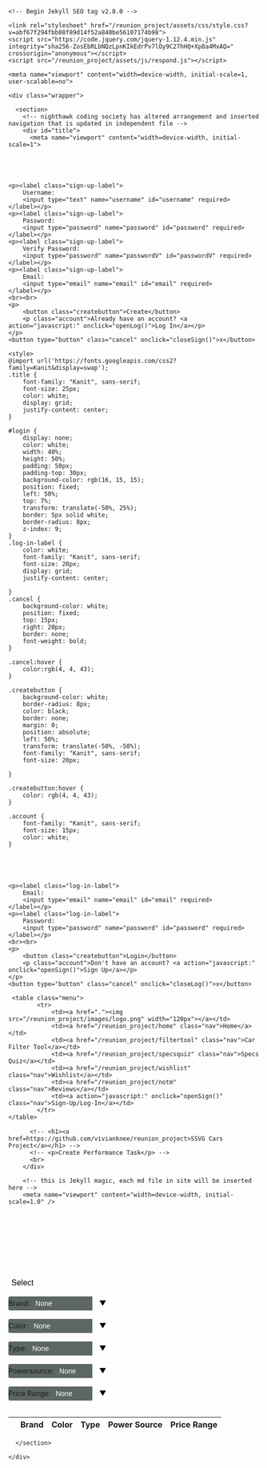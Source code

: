 <html lang="en-US">
  <head>
    <meta charset="utf-8">
    <meta http-equiv="X-UA-Compatible" content="IE=edge">

    <!-- Begin Jekyll SEO tag v2.8.0 -->
<title>SSVG Cars Project | Create Performance Task</title>
<meta name="generator" content="Jekyll v3.9.3" />
<meta property="og:title" content="SSVG Cars Project" />
<meta property="og:locale" content="en_US" />
<meta name="description" content="Create Performance Task" />
<meta property="og:description" content="Create Performance Task" />
<link rel="canonical" href="https://vivianknee.github.io/reunion_project/wishlist.html" />
<meta property="og:url" content="https://vivianknee.github.io/reunion_project/wishlist.html" />
<meta property="og:site_name" content="SSVG Cars Project" />
<meta property="og:type" content="website" />
<meta name="twitter:card" content="summary" />
<meta property="twitter:title" content="SSVG Cars Project" />
<script type="application/ld+json">
{"@context":"https://schema.org","@type":"WebPage","description":"Create Performance Task","headline":"SSVG Cars Project","url":"https://vivianknee.github.io/reunion_project/wishlist.html"}</script>
<!-- End Jekyll SEO tag -->

    <link rel="stylesheet" href="/reunion_project/assets/css/style.css?v=abf67f294fbb08f89d14f52a840be56107174b98">
    <script src="https://code.jquery.com/jquery-1.12.4.min.js" integrity="sha256-ZosEbRLbNQzLpnKIkEdrPv7lOy9C27hHQ+Xp8a4MxAQ=" crossorigin="anonymous"></script>
    <script src="/reunion_project/assets/js/respond.js"></script>
   
    <meta name="viewport" content="width=device-width, initial-scale=1, user-scalable=no">
  
  </head>
  <body>
      
    <div class="wrapper">

      <section>
        <!-- nighthawk coding society has altered arrangement and inserted navigation that is updated in independent file -->
        <div id="title">
          <meta name="viewport" content="width=device-width, initial-scale=1">
<style>
  
    @import url('https://fonts.googleapis.com/css2?family=Kanit&display=swap');
    
    .menu {
        overflow: visible;
        background-color: black;
        border: none;
        position: fixed;
        left: 0; 
        right: 0;
        top: 0;
        width: 100%;
        font-family: "Kanit", sans-serif;
        font-size: 20px;
        z-index: 999;
        padding: 0px;
    }

    .menu:hover {
        color:white;
    }
  
    .nav {
        display: block;
        color: rgb(249, 238, 238);
        text-align: center;
        padding: 40px 16px;
        font-family: "Kanit", sans-serif;
        font-size: 20px;
    }

    .nav:hover {
        background-color: rgb(7, 7, 57);
    }

</style>

  <p class="menu">
    <style>
	@import url('https://fonts.googleapis.com/css2?family=Kanit&display=swap');
    .title {
        font-family: "Kanit", sans-serif;
        font-size: 25px;
        color: white;
        display: grid;
		justify-content: center;
    }

    #signup {
        display: none;
        color: white;
        width: 40%;
        height: 50%;
        padding: 50px;
        padding-top: 30px;
        background-color: rgb(16, 15, 15);
        position: fixed;
        left: 50%;
        top: 7%;
        transform: translate(-50%, 25%);
        border: 5px solid white;
        border-radius: 8px;
        z-index: 9;
    }
    .sign-up-label {
        color: white;
        font-family: "Kanit", sans-serif;
        font-size: 20px;
        display: grid;
		justify-content: center;
        
    }
    .cancel {
        background-color: white;
        position: fixed;
        top: 15px;
        right: 20px;
        border: none;
        font-weight: bold;
    }

    .cancel:hover {
        color:rgb(4, 4, 43);
    }

    .createbutton {
        background-color: white;
        border-radius: 8px;
        color: black;
        border: none;
        margin: 0;
        position: absolute;
        left: 50%;
     	transform: translate(-50%, -50%);
        font-family: "Kanit", sans-serif;
        font-size: 20px;

    }

    .createbutton:hover {
        color: rgb(4, 4, 43);
    }

    .account {
        font-family: "Kanit", sans-serif;
        font-size: 15px;
        color: white;
    }
    
</style>

<body>
<form onsubmit="create_User()" id="signup">
    <h3><label class="title">Sign Up</label></h3>
    
    <p><label class="sign-up-label">
        Username:
        <input type="text" name="username" id="username" required>
    </label></p>
    <p><label class="sign-up-label">
        Password:
        <input type="password" name="password" id="password" required>
    </label></p>
    <p><label class="sign-up-label">
        Verify Password:
        <input type="password" name="passwordV" id="passwordV" required>
    </label></p>
    <p><label class="sign-up-label">
        Email:
        <input type="email" name="email" id="email" required>
    </label></p>
    <br><br>
    <p>
        <button class="createbutton">Create</button>
        <p class="account">Already have an account? <a action="javascript:" onclick="openLog()">Log In</a></p>
    </p>
    <button type="button" class="cancel" onclick="closeSign()">x</button>
</form>
</body>

<script>
    function openSign() {
        document.getElementById("signup").style.display = "block";
    }
    function closeSign() {
        document.getElementById("signup").style.display = "none";
    }
    window.onclick = function (event) {
        let modal = document.getElementById('signupPopup');
        if (event.target == modal) {
    closeSign();
        }
    }
    function create_User(){
        // extract data from inputs
        const username = document.getElementById("username").value;
        const email = document.getElementById("email").value;
        const password = document.getElementById("password").value;
        const requestOptions = {
            method: 'POST',
            headers: {
                'Content-Type': 'application/json',
                'Authorization': 'Bearer my-token',
            },
        };
        //url for Create API
        const url='/api/create/' + username + '/' + email+ '/' + password;
        //Async fetch API call to the database to create a new user
        fetch(url, requestOptions).then(response => {
            // prepare HTML search result container for new output
            const resultContainer = document.getElementById("result");
            // trap error response from Web API
            if (response.status !== 200) {
                const errorMsg = 'Database response error: ' + response.status;
                console.log(errorMsg);
                // Email must be unique, no duplicates allowed
                document.getElementById("pswError").innerHTML =
                    "Email already exists in the table";
                return;
            }
            // response contains valid result
            response.json().then(data => {
                console.log(data);
                //add a table row for the new/created userId
                const tr = document.createElement("tr");
                for (let key in data) {
                    if (key !== 'query') {
                        //create a DOM element for the data(cells) in table rows
                        const td = document.createElement("td");
                        console.log(data[key]);
                        //truncate the displayed password to length 20
                        if (key === 'password'){
                            td.innerHTML = data[key].substring(0,17)+"...";
                        }
                        else{
                            td.innerHTML = data[key];}
                        //add the DOM data element to the row
                        tr.appendChild(td);
                    }
                }
                //append the DOM row to the table
                table.appendChild(tr);
            })
        })
    }
</script>  
    <style>
	@import url('https://fonts.googleapis.com/css2?family=Kanit&display=swap');
    .title {
        font-family: "Kanit", sans-serif;
        font-size: 25px;
        color: white;
        display: grid;
		justify-content: center;
    }

    #login {
        display: none;
        color: white;
        width: 40%;
        height: 50%;
        padding: 50px;
        padding-top: 30px;
        background-color: rgb(16, 15, 15);
        position: fixed;
        left: 50%;
        top: 7%;
        transform: translate(-50%, 25%);
        border: 5px solid white;
        border-radius: 8px;
        z-index: 9;
    }
    .log-in-label {
        color: white;
        font-family: "Kanit", sans-serif;
        font-size: 20px;
        display: grid;
		justify-content: center;
        
    }
    .cancel {
        background-color: white;
        position: fixed;
        top: 15px;
        right: 20px;
        border: none;
        font-weight: bold;
    }

    .cancel:hover {
        color:rgb(4, 4, 43);
    }

    .createbutton {
        background-color: white;
        border-radius: 8px;
        color: black;
        border: none;
        margin: 0;
        position: absolute;
        left: 50%;
     	transform: translate(-50%, -50%);
        font-family: "Kanit", sans-serif;
        font-size: 20px;

    }

    .createbutton:hover {
        color: rgb(4, 4, 43);
    }
    
    .account {
        font-family: "Kanit", sans-serif;
        font-size: 15px;
        color: white;
    }
</style>

<body>
<form onsubmit="create_User()" id="login">
    <h3><label class="title">Login</label></h3>
    
    <p><label class="log-in-label">
        Email:
        <input type="email" name="email" id="email" required>
    </label></p>
    <p><label class="log-in-label">
        Password:
        <input type="password" name="password" id="password" required>
    </label></p>
    <br><br>
    <p>
        <button class="createbutton">Login</button>
        <p class="account">Don't have an account? <a action="javascript:" onclick="openSign()">Sign Up</a></p>
    </p>
    <button type="button" class="cancel" onclick="closeLog()">x</button>
</form>
</body>

<script>
    function openLog() {
        document.getElementById("login").style.display = "block";
    }
    function closeLog() {
        document.getElementById("login").style.display = "none";
    }
    window.onclick = function (event) {
        let modal = document.getElementById('loginPopup');
        if (event.target == modal) {
    closeLog();
        }
    }
    function create_User(){
        // extract data from inputs
        const email = document.getElementById("email").value;
        const password = document.getElementById("password").value;
        const requestOptions = {
            method: 'POST',
            headers: {
                'Content-Type': 'application/json',
                'Authorization': 'Bearer my-token',
            },
        };
        //url for Create API
        const url='/api/create/' + email+ '/' + password;
        //Async fetch API call to the database to create a new user
        fetch(url, requestOptions).then(response => {
            // prepare HTML search result container for new output
            const resultContainer = document.getElementById("result");
            // get error
            if (response.status !== 200) {
                const errorMsg = 'Database response error: ' + response.status;
                console.log(errorMsg);

                document.getElementById("pswError").innerHTML =
                    "Account found, logging you in";
                return;
            }
            // response contains valid result
            response.json().then(data => {
                console.log(data);
                //add a table row for the created user
                const tr = document.createElement("tr");
                for (let key in data) {
                    if (key !== 'query') {
                        //create a DOM element for the data(cells) in table rows
                        const td = document.createElement("td");
                        console.log(data[key]);
                        //truncate the displayed password to length 20
                        if (key === 'password'){
                            td.innerHTML = data[key].substring(0,17)+"...";
                        }
                        else{
                            td.innerHTML = data[key];}
                        //add the DOM data element to the row
                        tr.appendChild(td);
                    }
                }
                //append the DOM row to the table
                table.appendChild(tr);
            })
        })
    }
</script>     
     <table class="menu">
            <tr>
                <td><a href="."><img src="/reunion_project/images/logo.png" width="120px"></a></td> 
                <td><a href="/reunion_project/home" class="nav">Home</a></td>
                <td><a href="/reunion_project/filtertool" class="nav">Car Filter Tool</a></td>
                <td><a href="/reunion_project/specsquiz" class="nav">Specs Quiz</a></td>
                <td><a href="/reunion_project/wishlist" class="nav">Wishlist</a></td>
                <td><a href="/reunion_project/notm" class="nav">Reviews</a></td>
                <td><a action="javascript:" onclick="openSign()" class="nav">Sign-Up/Log-In</a></td>
            </tr>
    </table>
</p>


          <!-- <h1><a href=https://github.com/vivianknee/reunion_project>SSVG Cars Project</a></h1> -->
          <!-- <p>Create Performance Task</p> -->
          <br>
        </div>

        <!-- this is Jekyll magic, each md file in site will be inserted here -->
        <meta name="viewport" content="width=device-width, initial-scale=1.0" />

<html>
    <h1> Car Wish List </h1>
        <p>Choose your ideal car by using the pull-down menu provided below</p>
            <br />
            <button class="selectbutton" id="select_button">Select</button>
            <div>
                <br />
                <div class="select">
                    <form>
                    <label for="brand"> Brand:</label>
                        <select name="brand" id="brand">  
                            <option value="None">None</option>
                            <option value="Honda">Honda</option>
                            <option value="Hyundai">Hyundai</option>
                            <option value="Toyota">Toyota</option>
                            <option value="Chevrolet">Chevrolet</option>
                            <option value="Lexus">Lexus</option>
                            <option value="Tesla">Tesla</option>
                            <option value="Ferrari">Ferrari</option>
                            <option value="Mercedes">Mercedes</option>
                            <option value="Kia">Kia</option>
                            <option value="Mazda">Mazda</option>
                            <option value="Nissan">Nissan</option>
                            <option value="Jeep">Jeep</option>
                            <option value="Acura">Acura</option>
                            <option value="Dodge">Dodge</option>
                            <option value="Ford">Ford</option>
                            <option value="Subaru">Subaru</option>
                            <option value="Audi">Audi</option>
                            <option value="BMW">BMW</option>
                        </select>
                    </form>
                </div>
                <br />
                <div class="select">
                    <form>
                    <label for="color"> Color:</label>
                        <select name="color" id="color">  
                            <option value="None">None</option>
                            <option value="blue">Blue</option>
                            <option value="yellow">Yellow</option>
                            <option value="black">Black</option>
                            <option value="gray">Gray</option>
                            <option value="white">White</option>
                            <option value="red">Red</option>
                            <option value="silver">Silver</option>
                        </select>
                    </form>
                </div>
                <br />
                <div class="select">
                    <form>
                    <label for="type"> Type:</label>
                        <select name="type" id="type">  
                            <option value="None">None</option>
                            <option value="suv">SUV</option>
                            <option value="truck">Truck</option>
                            <option value="sedan">Sedan</option>
                            <option value="sports">Sports</option>
                        </select>
                    </form>
                 </div>
                 <br />
                 <div class="select">
                    <form>
                    <label for="powersource"> Powersource:</label>
                        <select name="powersource" id="powersource">
                            <option value="None">None</option>  
                            <option value="ice">ICE</option>
                            <option value="hybrid">Hybrid</option>
                            <option value="electric">Electric</option>
                        </select>
                    </form>
                 </div>
                 <br />
                 <div class="select">
                    <form>
                    <label for="pricerange"> Price Range:</label>
                        <select name="pricerange" id="pricerange">  
                            <option value="None">None</option>
                            <option value="10-15k">10-15k</option>
                            <option value="15-35k">15-35k</option>
                            <option value="35-70k">35-70k</option>
                            <option value="70k+">70k+</option>
                        </select>
                    </form>
                </div>
                <br />
                <table class="table-latitude">
                <thead>
                    <tr>
                        <th></th>
                        <th>Brand</th>
                        <th>Color</th> 
                        <th>Type</th>
                        <th>Power Source</th>
                        <th>Price Range</th>
                    </tr>
                    </thead>
                     <tbody id="result">
                    </tbody>
                </table>
            </div>
  </html>

<style>
    select {
        -webkit-appearance:none;
        -moz-appearance:none;
        -ms-appearance:none;
        appearance:none;
        outline:0;
        box-shadow:none;
        border:0!important;
        background: #5c6664;
        background-image: none;
    }

    select:: -ms-expand {
        display: none;
    }

    .select {
        position: relative;
        display: flex;
        width: 15em;
        height: 2em;
        line-height: 2;
        background: #5c6664;
        overflow: hidden;
        border-radius: .25em;
    }

    select {
        flex: 1;
        padding: 0 .5em;
        color: #fff;
        cursor: pointer;
        font-size: 1em;
        font-family: "Kanit", sans-serif;
    }

    .select::after {
        content: '\25BC';
        position: absolute;
        top:0;
        right: 0;
        padding: 0 1em;
        background: #fff;
        cursor: pointer;
        pointer-events:none;
        transition: .25s all ease;
        color: black;
    }

    .select:hover::after {
        color: navy;
    }

    .selectbutton {
        background-color: white;
        border-radius: 8px;
        color: black;
        border: none;
        margin: 0;
        font-family: "Kanit", sans-serif;
        font-size: 16px;
    }

    .selectbutton:hover {
        color: rgb(4, 4, 43);
    }

    h1 {
        font-family: "Kanit", sans-serif;
        font-size: 30px;
        color: white;
    }

    p {
        font-family: "Kanit", sans-serif;
        font-size: 15px;
        color: white;
    }

    #prices {
    font-family: "Kanit", sans-serif;
    border-collapse: collapse;
    table-layout: fixed;
    }

    #prices td, #prices th {
    border: 1px solid #ddd;
    padding: 8px;
    }

    #prices th {
    padding-top: 12px;
    padding-bottom: 12px;
    text-align: left;
    background-color: beige;
    color: black;
    }

</style>

<script>
    const btnSelect = document.getElementById("select_button");
    const resultContainer = document.getElementById("result");
    const brand_wish = document.getElementById("brand");
    const color_wish = document.getElementById("color");
    const type_wish = document.getElementById("type");
    const powersource_wish = document.getElementById("powersource");
    const pricerange_wish = document.getElementById("pricerange");

    btnSelect.addEventListener('click', (event) => {
          console.log("Select Clicked!");
          clearTable();
          
          if( brand_wish.value == "None" && color_wish.value == "None" && type_wish.value== "None" && powersource_wish.value == "None" && pricerange_wish.value == "None"){
            alert('Select at least one option')
            return
          }

          var car_brand_value = brand_wish.value;
          var car_color_value = color_wish.value; 
          var car_type_value = type_wish.value; 
          var car_powersource_value = powersource_wish.value;
          var car_pricerange_value = pricerange_wish.value; 

          var car_wish_list = addToWishList(car_brand_value, car_color_value, car_type_value, car_powersource_value, car_pricerange_value);
            return
          }

          console.log(car_wish_list);
          console.log("Creating table!");

          for (const car of car_wish_list) {
            console.log(car);

            const tr = document.createElement("tr");
  
            const brand_ele = document.createElement("td");
            brand_ele.innerHTML = car.brand;

            const color_ele = document.createElement("td");
            color_ele.innerHTML = car.color;

            const type_ele = document.createElement("td");
            type_ele.innerHTML = car.type;

            const powersource_ele = document.createElement("td");
            powersource_ele.innerHTML = car.powersource;

            const price_ele = document.createElement("td");
            //put if statement here later
            price_ele.innerHTML = car.pricerange;

            // this builds ALL td's (cells) into tr element
            tr.appendChild(brand_ele);
            tr.appendChild(color_ele);
            tr.appendChild(type_ele);
            tr.appendChild(powersource_ele);
            tr.appendChild(price_ele);

            resultContainer.appendChild(tr);
          }
    });

    function clearTable() {
        var tableRows = resultContainer.getElementsByTagName('tr');
        var rowCount = tableRows.length;

        for (var x=rowCount-1; x>=0; x--) {
            resultContainer.removeChild(tableRows[x]);
        }
    }
    

    function addToWishList(brand, color, type, powersource, pricerange) {
        var result = [];
        var car; 

        car["brand"] = brand;
        car["color"] = color;
        car["type"] = type;
        car["powersource"] = powersource;
        car["pricerange"] = pricerange;

        result.push(car);

        console.log(car);
        return result;
    }

  </script>

      </section>

    </div>
  </body>
</html>
